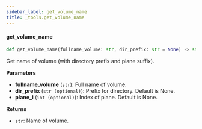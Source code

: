 ```yaml
---
sidebar_label: get_volume_name
title: _tools.get_volume_name
---
```


#### get\_volume\_name

```python
def get_volume_name(fullname_volume: str, dir_prefix: str = None) -> str
```

Get name of volume (with directory prefix and plane suffix).

**Parameters**

* **fullname_volume** (`str`): Full name of volume.
* **dir_prefix** (`str (optional)`): Prefix for directory. Default is None.
* **plane_i** (`int (optional)`): Index of plane. Default is None.

**Returns**

* `str`: Name of volume.


